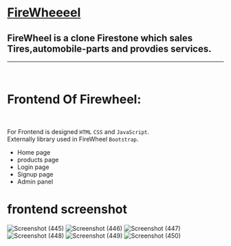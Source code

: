 #   [FireWheeeel](https://firewheeeeeel.netlify.app/)

 ## FireWheel is a clone Firestone which sales Tires,automobile-parts and provdies services.

---

<br>

# Frontend Of Firewheel: 

<br>

For Frontend is designed `HTML` `CSS` and `JavaScript`. <br>
Externally library used in FireWheel `Bootstrap`.

* Home page
* products page
* Login page
* Signup page
* Admin panel
       





# frontend screenshot 

![Screenshot (445)](https://user-images.githubusercontent.com/87657007/214338799-dd8045ec-3cd5-4aec-82f7-f362396d0440.png)
![Screenshot (446)](https://user-images.githubusercontent.com/87657007/214338884-5aab6b8c-41a3-46a0-836a-adf90f0382ae.png)
![Screenshot (447)](https://user-images.githubusercontent.com/87657007/214338905-2ae31903-3420-4027-b1e8-253b7fb6fdd0.png)
![Screenshot (448)](https://user-images.githubusercontent.com/87657007/214338931-6b798c48-3aa0-4aa0-abdd-abfd248cf66c.png)
![Screenshot (449)](https://user-images.githubusercontent.com/87657007/214338964-83115554-4984-44b1-906e-7b5a4c636ab0.png)
![Screenshot (450)](https://user-images.githubusercontent.com/87657007/214338990-0a4b3466-98ff-4309-b0ac-aa7fa3467f67.png)

